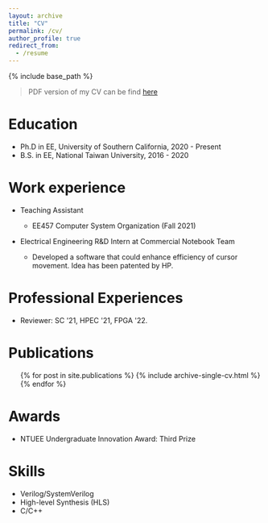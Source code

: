 ```yaml
---
layout: archive
title: "CV"
permalink: /cv/
author_profile: true
redirect_from:
  - /resume
---
```


{% include base_path %}
> PDF version of my CV can be find [here](/files/cv.pdf)

Education
======
* Ph.D in EE, University of Southern California, 2020 - Present
* B.S. in EE, National Taiwan University, 2016 - 2020

Work experience
======
* Teaching Assistant
  * EE457 Computer System Organization (Fall 2021)

* Electrical Engineering R&D Intern at Commercial Notebook Team
  * Developed a software that could enhance efficiency of cursor movement. Idea has been patented by HP.
  
Professional Experiences
======
* Reviewer: SC '21, HPEC '21, FPGA '22.

Publications
======
  <ul>{% for post in site.publications %}
    {% include archive-single-cv.html %}
  {% endfor %}</ul>
  
Awards
======
* NTUEE Undergraduate Innovation Award: Third Prize

Skills
======
* Verilog/SystemVerilog
* High-level Synthesis (HLS)
* C/C++
